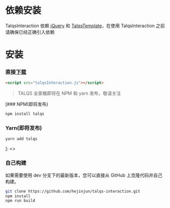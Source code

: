 # 依赖安装

TalqsInteraction 依赖 [jQuery](https://jquery.com/) 和 [TalqsTemplate](https://github.com/hejinjun/talqs-template)，在使用 TalqsInteraction 之前请确保已经正确引入依赖

# 安装

### 直接[下载](https://hejinjun.github.io/talqs-interaction/dist/talqsInteraction.js)

``` html
<script src="talqsInteraction.js"></script>
```

<!-- TalqsInteraction -->

> TALQS 全家桶即将在 NPM 和 yarn 发布，敬请关注

[### NPM(即将发布)

``` bash
npm install talqs
```

### Yarn(即将发布)

``` bash
yarn add talqs
```
]: <>

### 自己构建

如果需要使用 dev 分支下的最新版本，您可以直接从 GitHub 上克隆代码并自己构建。

``` bash
git clone https://github.com/hejinjun/talqs-interaction.git
npm install
npm run build
```